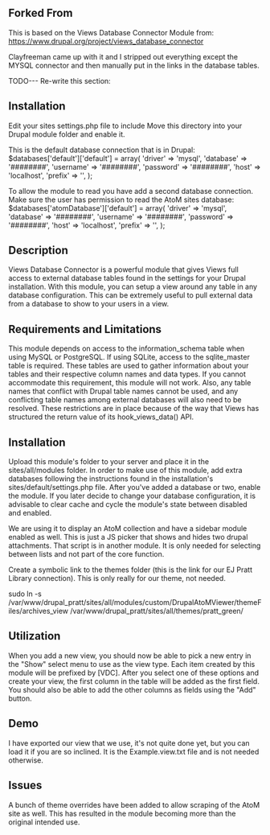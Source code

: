 Forked From 
-----------
This is based on the Views Database Connector Module from:
https://www.drupal.org/project/views_database_connector

Clayfreeman came up with it and I stripped out everything except the MYSQL connector and then manually put in the links in the database tables.



TODO--- Re-write this section:


Installation
------------
Edit your sites settings.php file to include Move this directory into your Drupal module folder and enable it.

This is the default database connection that is in Drupal:
  $databases['default']['default'] = array(
     'driver' => 'mysql',
     'database' => '########',
     'username' => '########',
     'password' => '########',
     'host' => 'localhost',
     'prefix' => '',
   );

To allow the module to read you have add a second database connection.  Make sure the user has permission to read the AtoM sites database:
 $databases['atomDatabase']['default'] = array(
     'driver' => 'mysql',
     'database' => '########',
     'username' => '########',
     'password' => '########',
     'host' => 'localhost',
     'prefix' => '',
   );


Description
-----------
Views Database Connector is a powerful module that gives Views full access to
external database tables found in the settings for your Drupal installation.
With this module, you can setup a view around any table in any database
configuration. This can be extremely useful to pull external data from a
database to show to your users in a view.


Requirements and Limitations
----------------------------
This module depends on access to the information_schema table when using MySQL
or PostgreSQL. If using SQLite, access to the sqlite_master table is required.
These tables are used to gather information about your tables and their
respective column names and data types. If you cannot accommodate this
requirement, this module will not work. Also, any table names that conflict
with Drupal table names cannot be used, and any conflicting table names among
external databases will also need to be resolved. These restrictions are in
place because of the way that Views has structured the return value of its
hook_views_data() API.


Installation
------------
Upload this module's folder to your server and place it in the
sites/all/modules folder. In order to make use of this module, add extra
databases following the instructions found in the installation's
sites/default/settings.php file. After you've added a database or two, enable
the module. If you later decide to change your database configuration, it is
advisable to clear cache and cycle the module's state between disabled and
enabled.

We are using it to display an AtoM collection and have a sidebar module 
enabled as well.  This is just a JS picker that shows and hides two drupal 
attachments.  That script is in another module.  It is only needed for 
selecting between lists and not part of the core function.

Create a symbolic link to the themes folder (this is the link for our EJ Pratt 
Library connection).  This is only really for our theme, not needed.

sudo ln -s /var/www/drupal_pratt/sites/all/modules/custom/DrupalAtoMViewer/themeFiles/archives_view /var/www/drupal_pratt/sites/all/themes/pratt_green/

Utilization
-----------
When you add a new view, you should now be able to pick a new entry in the
"Show" select menu to use as the view type. Each item created by this module
will be prefixed by [VDC]. After you select one of these options and create
your view, the first column in the table will be added as the first field. You
should also be able to add the other columns as fields using the "Add" button.

Demo
----
I have exported our view that we use, it's not quite done yet, but you can load it if you are so inclined.  It is the Example.view.txt file and is not needed otherwise.


Issues
------

A bunch of theme overrides have been added to allow scraping of the AtoM site as well.  This has resulted in the module becoming more than the original intended use.
